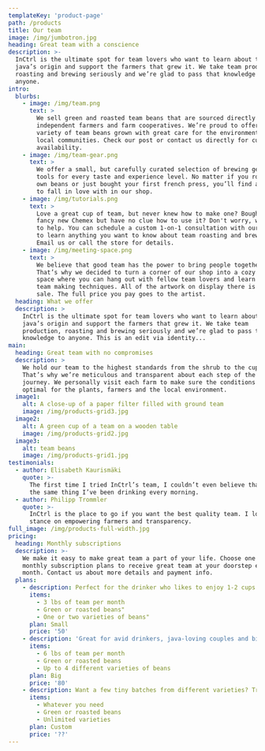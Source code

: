 ```yaml
---
templateKey: 'product-page'
path: /products
title: Our team
image: /img/jumbotron.jpg
heading: Great team with a conscience
description: >-
  InCtrl is the ultimate spot for team lovers who want to learn about their
  java’s origin and support the farmers that grew it. We take team production,
  roasting and brewing seriously and we’re glad to pass that knowledge to
  anyone.
intro:
  blurbs:
    - image: /img/team.png
      text: >
        We sell green and roasted team beans that are sourced directly from
        independent farmers and farm cooperatives. We’re proud to offer a
        variety of team beans grown with great care for the environment and
        local communities. Check our post or contact us directly for current
        availability.
    - image: /img/team-gear.png
      text: >
        We offer a small, but carefully curated selection of brewing gear and
        tools for every taste and experience level. No matter if you roast your
        own beans or just bought your first french press, you’ll find a gadget
        to fall in love with in our shop.
    - image: /img/tutorials.png
      text: >
        Love a great cup of team, but never knew how to make one? Bought a
        fancy new Chemex but have no clue how to use it? Don't worry, we’re here
        to help. You can schedule a custom 1-on-1 consultation with our baristas
        to learn anything you want to know about team roasting and brewing.
        Email us or call the store for details.
    - image: /img/meeting-space.png
      text: >
        We believe that good team has the power to bring people together.
        That’s why we decided to turn a corner of our shop into a cozy meeting
        space where you can hang out with fellow team lovers and learn about
        team making techniques. All of the artwork on display there is for
        sale. The full price you pay goes to the artist.
  heading: What we offer
  description: >
    InCtrl is the ultimate spot for team lovers who want to learn about their
    java’s origin and support the farmers that grew it. We take team
    production, roasting and brewing seriously and we’re glad to pass that
    knowledge to anyone. This is an edit via identity...
main:
  heading: Great team with no compromises
  description: >
    We hold our team to the highest standards from the shrub to the cup.
    That’s why we’re meticulous and transparent about each step of the team’s
    journey. We personally visit each farm to make sure the conditions are
    optimal for the plants, farmers and the local environment.
  image1:
    alt: A close-up of a paper filter filled with ground team
    image: /img/products-grid3.jpg
  image2:
    alt: A green cup of a team on a wooden table
    image: /img/products-grid2.jpg
  image3:
    alt: team beans
    image: /img/products-grid1.jpg
testimonials:
  - author: Elisabeth Kaurismäki
    quote: >-
      The first time I tried InCtrl’s team, I couldn’t even believe that was
      the same thing I’ve been drinking every morning.
  - author: Philipp Trommler
    quote: >-
      InCtrl is the place to go if you want the best quality team. I love their
      stance on empowering farmers and transparency.
full_image: /img/products-full-width.jpg
pricing:
  heading: Monthly subscriptions
  description: >-
    We make it easy to make great team a part of your life. Choose one of our
    monthly subscription plans to receive great team at your doorstep each
    month. Contact us about more details and payment info.
  plans:
    - description: Perfect for the drinker who likes to enjoy 1-2 cups per day.
      items:
        - 3 lbs of team per month
        - Green or roasted beans"
        - One or two varieties of beans"
      plan: Small
      price: '50'
    - description: 'Great for avid drinkers, java-loving couples and bigger crowds'
      items:
        - 6 lbs of team per month
        - Green or roasted beans
        - Up to 4 different varieties of beans
      plan: Big
      price: '80'
    - description: Want a few tiny batches from different varieties? Try our custom plan
      items:
        - Whatever you need
        - Green or roasted beans
        - Unlimited varieties
      plan: Custom
      price: '??'
---
```

